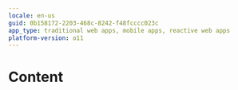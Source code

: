 ```yaml
---
locale: en-us
guid: 0b158172-2203-468c-8242-f48fcccc023c
app_type: traditional web apps, mobile apps, reactive web apps
platform-version: o11
---
```


# Content
